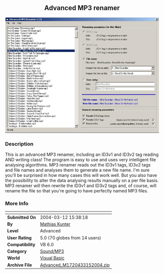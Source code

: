 ﻿<div align="center">

## Advanced MP3 renamer

<img src="PIC20043151558415538.jpg">
</div>

### Description

This is an advanced MP3 renamer, including an ID3v1 and ID3v2 tag reading AND writing class! The program is easy to use and uses very intelligent file analysing algorithms. MP3 renamer reads out the ID3v1 tags, ID3v2 tags and file names and analyses them to generate a new file name. I'm sure you'll be surprised in how many cases this will work well. But you also have the possibility to alter the data analysing results manually on a per file basis. MP3 renamer will then rewrite the ID3v1 and ID3v2 tags and, of course, will rename the file so that you're going to have perfectly named MP3 files.
 
### More Info
 


<span>             |<span>
---                |---
**Submitted On**   |2004-03-12 15:38:18
**By**             |[Mathias Kunter](https://github.com/Planet-Source-Code/PSCIndex/blob/master/ByAuthor/mathias-kunter.md)
**Level**          |Advanced
**User Rating**    |5.0 (70 globes from 14 users)
**Compatibility**  |VB 6\.0
**Category**       |[Sound/MP3](https://github.com/Planet-Source-Code/PSCIndex/blob/master/ByCategory/sound-mp3__1-45.md)
**World**          |[Visual Basic](https://github.com/Planet-Source-Code/PSCIndex/blob/master/ByWorld/visual-basic.md)
**Archive File**   |[Advanced\_M1720433152004\.zip](https://github.com/Planet-Source-Code/mathias-kunter-advanced-mp3-renamer__1-52400/archive/master.zip)








